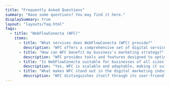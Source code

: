 ```yaml
---
title: "Frequently Asked Questions"
summary: "Have some questions? You may find it here."
displaySummary: true
layout: "layouts/faq.html"
faqs:
  - title: "WebFlowConecta (WFC)"
    items:
      - title: "What services does WebFlowConecta (WFC) provide?"
        description: "WFC offers a comprehensive set of digital services, primarily focusing on Software as a Service (SaaS) solutions to enhance and streamline your company's marketing management for your product.."
      - title: "How can WFC benefit my business's marketing strategy?"
        description: "WFC provides tools and features designed to optimize your marketing efforts, offering efficient solutions for campaign management, analytics, and overall strategy enhancement."
      - title: "Is WebFlowConecta suitable for businesses of all sizes?"
        description: "Yes, WFC is scalable and adaptable, making it suitable for businesses of varying sizes. Whether you're a startup or an established enterprise, our services can be tailored to meet your specific needs."
      - title: "What makes WFC stand out in the digital marketing industry?"
        description: "WFC distinguishes itself through its user-friendly interface, innovative features, and a commitment to staying abreast of industry trends. Our goal is to provide cutting-edge solutions that empower your business in the dynamic digital landscape."
---
```

